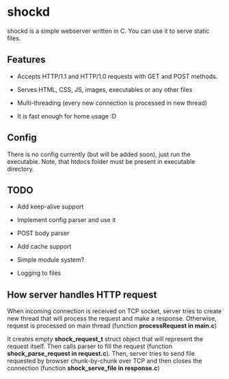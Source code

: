 # shockd

shockd is a simple webserver written in C. You can use it to serve static files.

Features
--------

* Accepts HTTP/1.1 and HTTP/1.0 requests with GET and POST methods.

* Serves HTML, CSS, JS, images, executables or any other files

* Multi-threading (every new connection is processed in new thread)

* It is fast enough for home usage :D

Config
-----

There is no config currently (but will be added soon), just run the executable. Note, that htdocs folder must be present in executable directory.

TODO
----

* Add keep-alive support

* Implement config parser and use it

* POST body parser

* Add cache support

* Simple module system?

* Logging to files

How server handles HTTP request
-------------------------------

When incoming connection is received on TCP socket, server tries to create new thread that will process the request and make a response. Otherwise, request is processed on main thread (function **processRequest in main.c**)

It creates empty **shock_request_t** struct object that will represent the request itself. Then calls parser to fill the request (function **shock_parse_request in request.c**). Then, server tries to send file requested by browser chunk-by-chunk over TCP and then closes the connection
(function **shock_serve_file in response.c**)